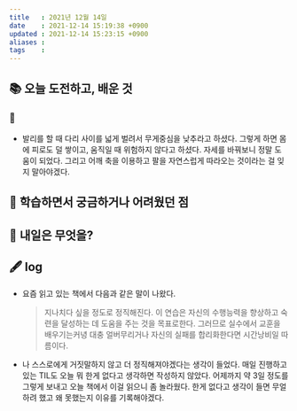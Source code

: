 ```yaml
---
title   : 2021년 12월 14일 
date    : 2021-12-14 15:19:38 +0900
updated : 2021-12-14 15:23:15 +0900
aliases : 
tags    : 
---
```

## 📚 오늘 도전하고, 배운 것
### 🎾
- 발리를 할 때 다리 사이를 넓게 벌려서 무게중심을 낮추라고 하셨다. 그렇게 하면 몸에 피로도 덜 쌓이고, 움직일 때 위험하지 않다고 하셨다. 자세를 바꿔보니 정말 도움이 되었다. 그리고 어깨 축을 이용하고 팔을 자연스럽게 따라오는 것이라는 걸 잊지 말아야겠다.


## 🤔 학습하면서 궁금하거나 어려웠던 점 

## 🌅 내일은 무엇을?

## 🖋 log
- 요즘 읽고 있는 책에서 다음과 같은 말이 나왔다.  
	> 지나치다 싶을 정도로 정직해진다. 이 연습은 자신의 수행능력을 향상하고 숙련을 달성하는 데 도움을 주는 것을 목표로한다. 그러므로 실수에서 교훈을 배우기는커녕 대충 얼버무리거나 자신의 실패를 합리화한다면 시간낭비일 따름이다.
	
- 나 스스로에게 거짓말하지 않고 더 정직해져야겠다는 생각이 들었다. 매일 진행하고 있는 TIL도 오늘 뭐 한게 없다고 생각하면 작성하지 않았다. 어제까지 약 3일 정도를 그렇게 보내고 오늘 책에서 이걸 읽으니 좀 놀라웠다. 한게 없다고 생각이 들면 무얼 하려 했고 왜 못했는지 이유를 기록해야겠다. 

